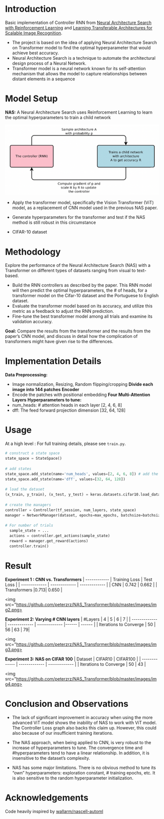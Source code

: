# Introduction

Basic implementation of Controller RNN from [Neural Architecture Search with Reinforcement Learning](https://arxiv.org/abs/1611.01578) and [Learning Transferable Architectures for Scalable Image Recognition](https://arxiv.org/abs/1707.07012).

- The project is based on the idea of applying Neural Architecture Search on Transformer model to find the optimal hyperparameter that would achieve best accuracy. 
- Neural Architecture Search is a technique to automate the architectural design process of a Neural Network.
- Transformer model is a neural network known for its self-attention mechanism that allows the model to capture relationships between distant elements in a sequence

# Model Setup
**NAS:**
A Neural Architecture Search uses Reinforcement Learning to learn the optimal hyperparameters to train a child network 

<img src="https://github.com/peterzrz/NAS_Transformer/blob/master/images/img1.png">

- Apply the transformer model, specifically the Vision Transformer (ViT) model, as a replacement of CNN model used in the previous NAS paper.

- Generate hyperparameters for the transformer and test if the NAS method is still robust in this circumstance

- CIFAR-10 dataset

# Methodology
Explore the performance of the Neural Architecture Search (NAS) with a Transformer on different types of datasets ranging from visual to text-based. 

- Build the RNN controllers as described by the paper. This RNN model will then predict the optimal hyperparameters, the # of heads, for a transformer model on the Cifar-10 dataset and the Portuguese to English dataset. 
- Evaluate the transformer model based on its accuracy, and utilize this metric as a feedback to adjust the RNN prediction. 
- Fine-tune the best transformer model among all trials and examine its validation accuracy. 

**Goal:** Compare the results from the transformer and the results from the paper’s CNN model, and discuss in detail how the complication of transformers might have given rise to the differences.

# Implementation Details
**Data Preprocessing:**
- Image normalization, Resizing, Random flipping/cropping
**Divide each image into 144 patches**
**Encoder**
- Encode the patches with positional embedding
**Four Multi-Attention Layers**
**Hyperparameters to tune:**
- num_heads: # attention heads in each layer [2, 4, 6, 8]
- dff: The feed forward projection dimension [32, 64, 128]


# Usage
At a high level : For full training details, please see `train.py`.
```python
# construct a state space
state_space = StateSpace()

# add states
state_space.add_state(name='num_heads', values=[2, 4, 6, 8]) # add the activation tuning
state_space.add_state(name='dff', values=[32, 64, 128])

# load the dataset
(x_train, y_train), (x_test, y_test) = keras.datasets.cifar10.load_data()

# create the managers
controller = Controller(tf_session, num_layers, state_space)
manager = NetworkManager(dataset, epochs=max_epochs, batchsize=batchsize)

# For number of trials
  sample_state = ...
  actions = controller.get_actions(sample_state)
  reward = manager.get_reward(actions)
  controller.train()
```

# Result

**Experiment 1 : CNN vs. Transformers**
| ------------  | Training Loss | Test Loss    |
| ------------- | ------------- | ------------- | 
| CNN | 0.742 | 0.662 |
| Transformers |0.713| 0.650 |

<img src="https://github.com/peterzrz/NAS_Transformer/blob/master/images/img2.png>

**Experiment 2: Varying # CNN layers**
| #Layers  | 4 | 5  | 6 |  7 |
| ------------- | ------------- | ------------- |------ | ------ |
| Iterations to Converge | 50 | 56 | 63 | 79|

<img src="https://github.com/peterzrz/NAS_Transformer/blob/master/images/img3.png>

**Experiment 3: NAS on CIFAR 100**
| Dataset  | CIFAR10 | CIFAR100  |
| ------------- | ------------- | ------------- |
| Iterations to Converge | 50 | 43 |

<img src="https://github.com/peterzrz/NAS_Transformer/blob/master/images/img4.png>


# Conclusion and Observations
- The lack of significant improvement in accuracy when using the more advanced ViT model shows the inability of NAS to work with ViT model. The Controller Loss graph also backs this claim up. However, this could also because of our insufficient training iterations.

- The NAS approach, when being applied to CNN, is very robust to the increase of hyperparameters to tune. The convergence time and #hyperparameters tend to have a linear relationship. In addition, it is insensitive to the dataset’s complexity.

- NAS has some major limitations. There is no obvious method to tune its “own” hyperparameters: exploration constant, # training epochs, etc. It is also sensitive to the random hyperparameter initialization.

# Acknowledgements
Code heavily inspired by [wallarm/nascell-automl](https://github.com/wallarm/nascell-automl)

